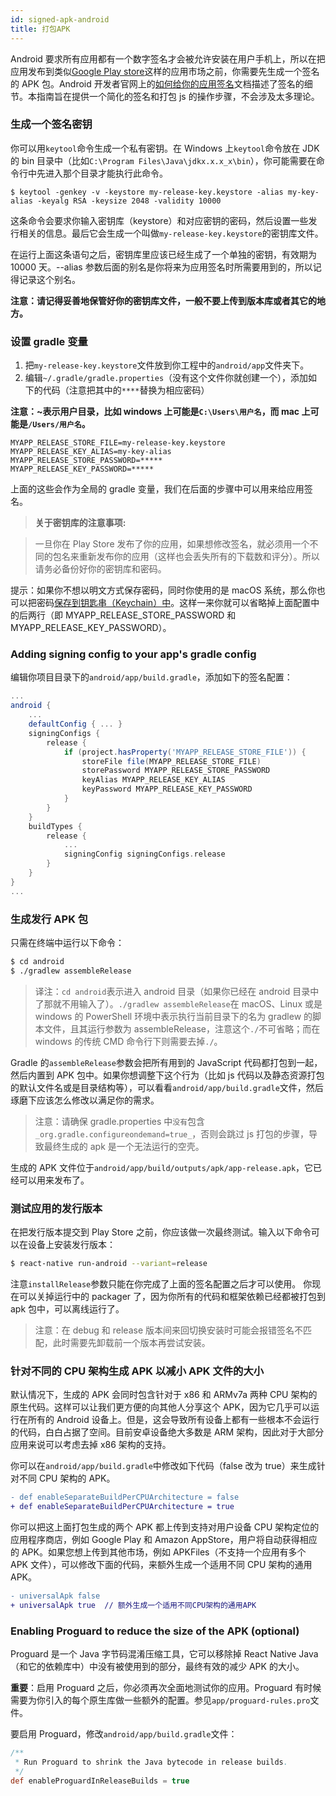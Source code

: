 ```yaml
---
id: signed-apk-android
title: 打包APK
---
```


Android 要求所有应用都有一个数字签名才会被允许安装在用户手机上，所以在把应用发布到类似[Google Play store](https://play.google.com/store)这样的应用市场之前，你需要先生成一个签名的 APK 包。Android 开发者官网上的[如何给你的应用签名](https://developer.android.com/tools/publishing/app-signing.html)文档描述了签名的细节。本指南旨在提供一个简化的签名和打包 js 的操作步骤，不会涉及太多理论。

### 生成一个签名密钥

你可以用`keytool`命令生成一个私有密钥。在 Windows 上`keytool`命令放在 JDK 的 bin 目录中（比如`C:\Program Files\Java\jdkx.x.x_x\bin`），你可能需要在命令行中先进入那个目录才能执行此命令。

    $ keytool -genkey -v -keystore my-release-key.keystore -alias my-key-alias -keyalg RSA -keysize 2048 -validity 10000

这条命令会要求你输入密钥库（keystore）和对应密钥的密码，然后设置一些发行相关的信息。最后它会生成一个叫做`my-release-key.keystore`的密钥库文件。

在运行上面这条语句之后，密钥库里应该已经生成了一个单独的密钥，有效期为 10000 天。--alias 参数后面的别名是你将来为应用签名时所需要用到的，所以记得记录这个别名。

**注意：请记得妥善地保管好你的密钥库文件，一般不要上传到版本库或者其它的地方。**

### 设置 gradle 变量

1.  把`my-release-key.keystore`文件放到你工程中的`android/app`文件夹下。
2.  编辑`~/.gradle/gradle.properties`（没有这个文件你就创建一个），添加如下的代码（注意把其中的`****`替换为相应密码）

**注意：~表示用户目录，比如 windows 上可能是`C:\Users\用户名`，而 mac 上可能是`/Users/用户名`。**

```
MYAPP_RELEASE_STORE_FILE=my-release-key.keystore
MYAPP_RELEASE_KEY_ALIAS=my-key-alias
MYAPP_RELEASE_STORE_PASSWORD=*****
MYAPP_RELEASE_KEY_PASSWORD=*****
```

上面的这些会作为全局的 gradle 变量，我们在后面的步骤中可以用来给应用签名。

> **关于密钥库的注意事项:**

> 一旦你在 Play Store 发布了你的应用，如果想修改签名，就必须用一个不同的包名来重新发布你的应用（这样也会丢失所有的下载数和评分）。所以请务必备份好你的密钥库和密码。

提示：如果你不想以明文方式保存密码，同时你使用的是 macOS 系统，那么你也可以把密码[保存到钥匙串（Keychain）中](https://pilloxa.gitlab.io/posts/safer-passwords-in-gradle/)。这样一来你就可以省略掉上面配置中的后两行（即 MYAPP_RELEASE_STORE_PASSWORD 和 MYAPP_RELEASE_KEY_PASSWORD）。

### Adding signing config to your app's gradle config

编辑你项目目录下的`android/app/build.gradle`，添加如下的签名配置：

```gradle
...
android {
    ...
    defaultConfig { ... }
    signingConfigs {
        release {
            if (project.hasProperty('MYAPP_RELEASE_STORE_FILE')) {
                storeFile file(MYAPP_RELEASE_STORE_FILE)
                storePassword MYAPP_RELEASE_STORE_PASSWORD
                keyAlias MYAPP_RELEASE_KEY_ALIAS
                keyPassword MYAPP_RELEASE_KEY_PASSWORD
            }
        }
    }
    buildTypes {
        release {
            ...
            signingConfig signingConfigs.release
        }
    }
}
...
```

### 生成发行 APK 包

只需在终端中运行以下命令：

```sh
$ cd android
$ ./gradlew assembleRelease
```

> 译注：`cd android`表示进入 android 目录（如果你已经在 android 目录中了那就不用输入了）。`./gradlew assembleRelease`在 macOS、Linux 或是 windows 的 PowerShell 环境中表示执行当前目录下的名为 gradlew 的脚本文件，且其运行参数为 assembleRelease，注意这个`./`不可省略；而在 windows 的传统 CMD 命令行下则需要去掉`./`。

Gradle 的`assembleRelease`参数会把所有用到的 JavaScript 代码都打包到一起，然后内置到 APK 包中。如果你想调整下这个行为（比如 js 代码以及静态资源打包的默认文件名或是目录结构等），可以看看`android/app/build.gradle`文件，然后琢磨下应该怎么修改以满足你的需求。

> 注意：请确保 gradle.properties 中`没有`包含`_org.gradle.configureondemand=true_`，否则会跳过 js 打包的步骤，导致最终生成的 apk 是一个无法运行的空壳。

生成的 APK 文件位于`android/app/build/outputs/apk/app-release.apk`，它已经可以用来发布了。

### 测试应用的发行版本

在把发行版本提交到 Play Store 之前，你应该做一次最终测试。输入以下命令可以在设备上安装发行版本：

```sh
$ react-native run-android --variant=release
```

注意`installRelease`参数只能在你完成了上面的签名配置之后才可以使用。
你现在可以关掉运行中的 packager 了，因为你所有的代码和框架依赖已经都被打包到 apk 包中，可以离线运行了。

> 注意：在 debug 和 release 版本间来回切换安装时可能会报错签名不匹配，此时需要先卸载前一个版本再尝试安装。

### 针对不同的 CPU 架构生成 APK 以减小 APK 文件的大小

默认情况下，生成的 APK 会同时包含针对于 x86 和 ARMv7a 两种 CPU 架构的原生代码。这样可以让我们更方便的向其他人分享这个 APK，因为它几乎可以运行在所有的 Android 设备上。但是，这会导致所有设备上都有一些根本不会运行的代码，白白占据了空间。目前安卓设备绝大多数是 ARM 架构，因此对于大部分应用来说可以考虑去掉 x86 架构的支持。

你可以在`android/app/build.gradle`中修改如下代码（false 改为 true）来生成针对不同 CPU 架构的 APK。

```diff
- def enableSeparateBuildPerCPUArchitecture = false
+ def enableSeparateBuildPerCPUArchitecture = true
```

你可以把这上面打包生成的两个 APK 都上传到支持对用户设备 CPU 架构定位的应用程序商店，例如 Google Play 和 Amazon AppStore，用户将自动获得相应的 APK。如果您想上传到其他市场，例如 APKFiles（不支持一个应用有多个 APK 文件），可以修改下面的代码，来额外生成一个适用不同 CPU 架构的通用 APK。

```diff
- universalApk false  
+ universalApk true  // 额外生成一个适用不同CPU架构的通用APK
```

### Enabling Proguard to reduce the size of the APK (optional)

Proguard 是一个 Java 字节码混淆压缩工具，它可以移除掉 React Native Java（和它的依赖库中）中没有被使用到的部分，最终有效的减少 APK 的大小。

**重要**：启用 Proguard 之后，你必须再次全面地测试你的应用。Proguard 有时候需要为你引入的每个原生库做一些额外的配置。参见`app/proguard-rules.pro`文件。

要启用 Proguard，修改`android/app/build.gradle`文件：

```gradle
/**
 * Run Proguard to shrink the Java bytecode in release builds.
 */
def enableProguardInReleaseBuilds = true
```
